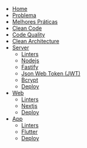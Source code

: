 <!-- docs/_sidebar.md -->

* [Home](/)
* [Problema](problema.md)
* [Melhores Práticas](best-practices.md)
* [Clean Code](clean-code.md)
* [Code Quality](code-quality.md)
* [Clean Architecture](clean-architecture.md)
* [Server](server.md)
  * [Linters]()
  * [Nodejs]()
  * [Fastify]()
  * [Json Web Token (JWT)]()
  * [Bcrypt]()
  * [Deploy]()
* [Web]()
  * [Linters]()
  * [Nextjs]()
  * [Deploy]()
* [App]()
  * [Linters]()
  * [Flutter]()
  * [Deploy]()
